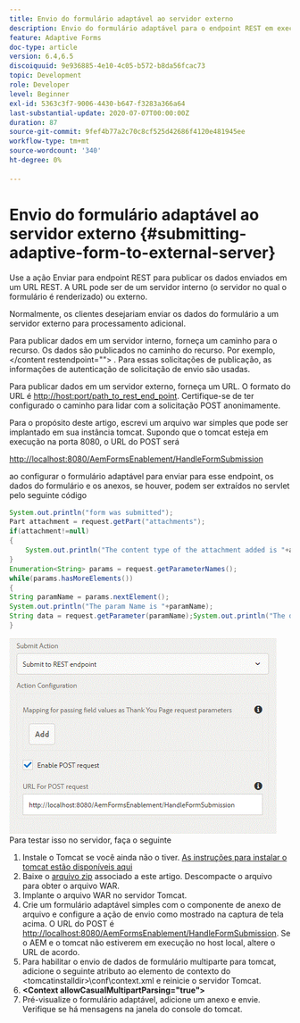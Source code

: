 ```yaml
---
title: Envio do formulário adaptável ao servidor externo
description: Envio do formulário adaptável para o endpoint REST em execução no servidor externo
feature: Adaptive Forms
doc-type: article
version: 6.4,6.5
discoiquuid: 9e936885-4e10-4c05-b572-b8da56fcac73
topic: Development
role: Developer
level: Beginner
exl-id: 5363c3f7-9006-4430-b647-f3283a366a64
last-substantial-update: 2020-07-07T00:00:00Z
duration: 87
source-git-commit: 9fef4b77a2c70c8cf525d42686f4120e481945ee
workflow-type: tm+mt
source-wordcount: '340'
ht-degree: 0%

---
```


# Envio do formulário adaptável ao servidor externo {#submitting-adaptive-form-to-external-server}

Use a ação Enviar para endpoint REST para publicar os dados enviados em um URL REST. A URL pode ser de um servidor interno (o servidor no qual o formulário é renderizado) ou externo.

Normalmente, os clientes desejariam enviar os dados do formulário a um servidor externo para processamento adicional.

Para publicar dados em um servidor interno, forneça um caminho para o recurso. Os dados são publicados no caminho do recurso. Por exemplo, &lt;/content restendpoint=&quot;&quot;> . Para essas solicitações de publicação, as informações de autenticação de solicitação de envio são usadas.

Para publicar dados em um servidor externo, forneça um URL. O formato do URL é <http://host:port/path_to_rest_end_point>. Certifique-se de ter configurado o caminho para lidar com a solicitação POST anonimamente.

Para o propósito deste artigo, escrevi um arquivo war simples que pode ser implantado em sua instância tomcat. Supondo que o tomcat esteja em execução na porta 8080, o URL do POST será

<http://localhost:8080/AemFormsEnablement/HandleFormSubmission>

ao configurar o formulário adaptável para enviar para esse endpoint, os dados do formulário e os anexos, se houver, podem ser extraídos no servlet pelo seguinte código

```java
System.out.println("form was submitted");
Part attachment = request.getPart("attachments");
if(attachment!=null)
{
    System.out.println("The content type of the attachment added is "+attachment.getContentType());
}
Enumeration<String> params = request.getParameterNames();
while(params.hasMoreElements())
{
String paramName = params.nextElement();
System.out.println("The param Name is "+paramName);
String data = request.getParameter(paramName);System.out.println("The data  is "+data);
}
```

![envio de formulário](assets/formsubmission.gif)
Para testar isso no servidor, faça o seguinte

1. Instale o Tomcat se você ainda não o tiver. [As instruções para instalar o tomcat estão disponíveis aqui](https://helpx.adobe.com/experience-manager/kt/forms/using/preparing-datasource-for-form-data-model-tutorial-use.html)
1. Baixe o [arquivo zip](assets/aemformsenablement.zip) associado a este artigo. Descompacte o arquivo para obter o arquivo WAR.
1. Implante o arquivo WAR no servidor Tomcat.
1. Crie um formulário adaptável simples com o componente de anexo de arquivo e configure a ação de envio como mostrado na captura de tela acima. O URL do POST é <http://localhost:8080/AemFormsEnablement/HandleFormSubmission>. Se o AEM e o tomcat não estiverem em execução no host local, altere o URL de acordo.
1. Para habilitar o envio de dados de formulário multiparte para tomcat, adicione o seguinte atributo ao elemento de contexto do &lt;tomcatinstalldir>\conf\context.xml e reinicie o servidor Tomcat.
1. **&lt;Context allowCasualMultipartParsing=&quot;true&quot;>**
1. Pré-visualize o formulário adaptável, adicione um anexo e envie. Verifique se há mensagens na janela do console do tomcat.
